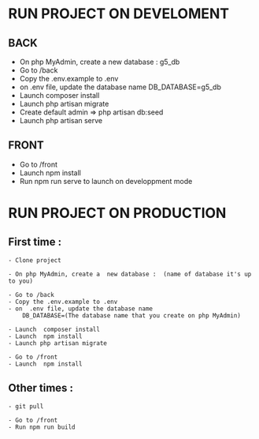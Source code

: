 # RUN PROJECT ON DEVELOMENT

## BACK

- On php MyAdmin, create a new database : g5_db
- Go to /back
- Copy the .env.example to .env
- on .env file, update the database name
  DB_DATABASE=g5_db
- Launch composer install
- Launch php artisan migrate
- Create default admin => php artisan db:seed
- Launch php artisan serve

## FRONT

- Go to /front
- Launch npm install
- Run npm run serve to launch on developpment mode

# RUN PROJECT ON PRODUCTION

## First time :

    - Clone project

    - On php MyAdmin, create a  new database :  (name of database it's up to you)

    - Go to /back
    - Copy the .env.example to .env
    - on  .env file, update the database name
    	DB_DATABASE=(The database name that you create on php MyAdmin)

    - Launch  composer install
    - Launch  npm install
    - Launch php artisan migrate

    - Go to /front
    - Launch  npm install

## Other times :

    - git pull

    - Go to /front
    - Run npm run build

